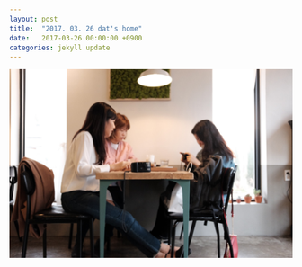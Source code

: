 ```yaml
---
layout: post
title:  "2017. 03. 26 dat's home"
date:   2017-03-26 00:00:00 +0900
categories: jekyll update
---
```

![Alt text](/assets/170326/DSCF3587.JPG)